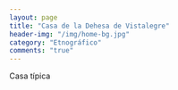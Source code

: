 ```yaml
---
layout: page
title: "Casa de la Dehesa de Vistalegre"
header-img: "/img/home-bg.jpg"
category: "Etnográfico"
comments: "true"
---
```



Casa típica





